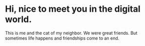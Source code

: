 # Hi, nice to meet you in the digital world.

This is me and the cat of my neighbor. We were great friends. But sometimes life happens and friendships come to an end.

